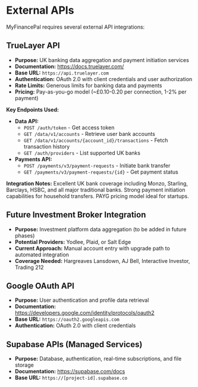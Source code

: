 # External APIs

MyFinancePal requires several external API integrations:

## TrueLayer API

- **Purpose:** UK banking data aggregation and payment initiation services
- **Documentation:** https://docs.truelayer.com/
- **Base URL:** `https://api.truelayer.com`
- **Authentication:** OAuth 2.0 with client credentials and user authorization
- **Rate Limits:** Generous limits for banking data and payments
- **Pricing:** Pay-as-you-go model (~£0.10-0.20 per connection, 1-2% per payment)

**Key Endpoints Used:**
- **Data API:**
  - `POST /auth/token` - Get access token
  - `GET /data/v1/accounts` - Retrieve user bank accounts
  - `GET /data/v1/accounts/{account_id}/transactions` - Fetch transaction history
  - `GET /auth/providers` - List supported UK banks
- **Payments API:**
  - `POST /payments/v3/payment-requests` - Initiate bank transfer
  - `GET /payments/v3/payment-requests/{id}` - Get payment status

**Integration Notes:** Excellent UK bank coverage including Monzo, Starling, Barclays, HSBC, and all major traditional banks. Strong payment initiation capabilities for household transfers. PAYG pricing model ideal for startups.

## Future Investment Broker Integration

- **Purpose:** Investment platform data aggregation (to be added in future phases)
- **Potential Providers:** Yodlee, Plaid, or Salt Edge
- **Current Approach:** Manual account entry with upgrade path to automated integration
- **Coverage Needed:** Hargreaves Lansdown, AJ Bell, Interactive Investor, Trading 212

## Google OAuth API

- **Purpose:** User authentication and profile data retrieval
- **Documentation:** https://developers.google.com/identity/protocols/oauth2
- **Base URL:** `https://oauth2.googleapis.com`
- **Authentication:** OAuth 2.0 with client credentials

## Supabase APIs (Managed Services)

- **Purpose:** Database, authentication, real-time subscriptions, and file storage
- **Documentation:** https://supabase.com/docs
- **Base URL:** `https://[project-id].supabase.co`

